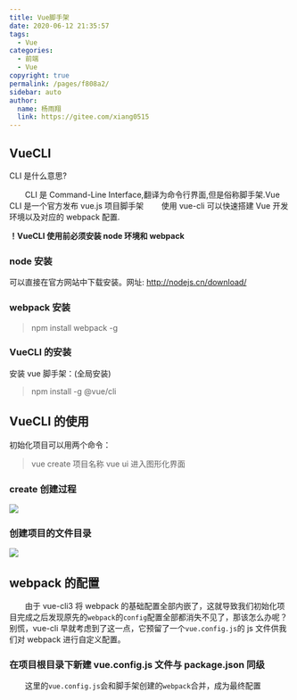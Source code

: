 ```yaml
---
title: Vue脚手架
date: 2020-06-12 21:35:57
tags:
  - Vue
categories:
  - 前端
  - Vue
copyright: true
permalink: /pages/f808a2/
sidebar: auto
author:
  name: 杨雨翔
  link: https://gitee.com/xiang0515
---
```


## VueCLI

CLI 是什么意思?

&emsp;&emsp;CLI 是 Command-Line Interface,翻译为命令行界面,但是俗称脚手架.Vue CLI 是一个官方发布 vue.js 项目脚手架
&emsp;&emsp;使用 vue-cli 可以快速搭建 Vue 开发环境以及对应的 webpack 配置.

**！VueCLI 使用前必须安装 node 环境和 webpack**

### node 安装

可以直接在官方网站中下载安装。网址: http://nodejs.cn/download/

### webpack 安装

> npm install webpack -g

### VueCLI 的安装

安装 vue 脚手架：(全局安装)

> npm install -g @vue/cli

## VueCLI 的使用

初始化项目可以用两个命令：

> vue create 项目名称
> vue ui 进入图形化界面

### create 创建过程

![](https://yangblogimg.oss-cn-hangzhou.aliyuncs.com/blogImg/脚手架create.png)

### 创建项目的文件目录

![](https://yangblogimg.oss-cn-hangzhou.aliyuncs.com/blogImg/脚手架目录结构.png)

## webpack 的配置

&emsp;&emsp;由于 vue-cli3 将 webpack 的基础配置全部内嵌了，这就导致我们初始化项目完成之后发现原先的`webpack`的`config`配置全部都消失不见了，那该怎么办呢？别慌，vue-cli 早就考虑到了这一点，它预留了一个`vue.config.js`的 js 文件供我们对 webpack 进行自定义配置。

### 在项目根目录下新建 vue.config.js 文件与 package.json 同级

&emsp;&emsp;这里的`vue.config.js`会和脚手架创建的`webpack`合并，成为最终配置
